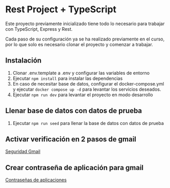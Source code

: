 # Rest Project + TypeScript

Este proyecto previamente inicializado tiene todo lo necesario para trabajar con TypeScript, Express y Rest.

Cada paso de su configuración ya se ha realizado previamente en el curso, por lo que solo es necesario clonar el proyecto y comenzar a trabajar.


## Instalación

1. Clonar .env.template a .env y configurar las variables de entorno
2. Ejecutar `npm install` para instalar las dependencias
3. En caso de necesitar base de datos, configurar el docker-compose.yml y ejecutar `docker compose up -d` para levantar los servicios deseados.
4. Ejecutar `npm run dev` para levantar el proyecto en modo desarrollo

## Llenar base de datos con datos de prueba
1. Ejecutar `npm run seed` para llenar la base de datos con datos de prueba

## Activar verificación en 2 pasos de gmail
[Seguridad Gmail](https://myaccount.google.com/security)

## Crear contraseña de aplicación para gmail
[Contraseñas de aplicaciones](https://myaccount.google.com/u/0/apppasswords)
